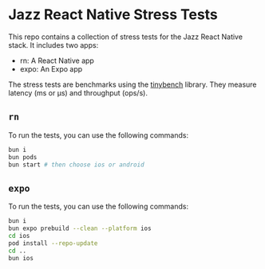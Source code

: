 # Jazz React Native Stress Tests

This repo contains a collection of stress tests for the Jazz React Native stack.  It includes two apps:
* rn: A React Native app
* expo: An Expo app

The stress tests are benchmarks using the [tinybench](https://github.com/tinylibs/tinybench) library.  They measure latency (ms or µs) and throughput (ops/s).

## `rn`

To run the tests, you can use the following commands:

```bash
bun i
bun pods
bun start # then choose ios or android
```

## `expo`

To run the tests, you can use the following commands:

```bash
bun i
bun expo prebuild --clean --platform ios
cd ios
pod install --repo-update
cd ..
bun ios
```
